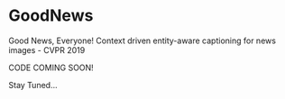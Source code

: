 # GoodNews
Good News, Everyone! Context driven entity-aware captioning for news images - CVPR 2019 

CODE COMING SOON!

Stay Tuned...
